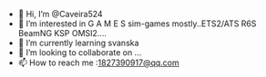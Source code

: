 - 👋 Hi, I’m @Caveira524
- 👀 I’m interested in G A M E S   sim-games mostly..ETS2/ATS R6S BeamNG KSP OMSI2....
- 🌱 I’m currently learning svanska
- 💞️ I’m looking to collaborate on ...
- 📫 How to reach me :1827390917@qq.com

<!---
Cav24 is a ✨ special ✨ repository because its `README.md` (this file) appears on your GitHub profile.
You can click the Preview link to take a look at your changes.
--->
